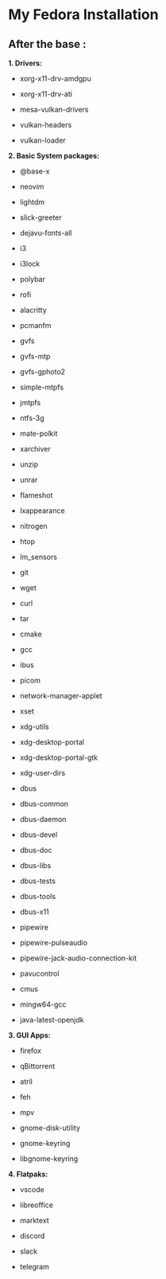 # My Fedora Installation



## After the base :

**1. Drivers:**

- xorg-x11-drv-amdgpu 

- xorg-x11-drv-ati

- mesa-vulkan-drivers

- vulkan-headers

- vulkan-loader

**2. Basic System packages:**

- @base-x 

- neovim

- lightdm

- slick-greeter

- dejavu-fonts-all

- i3

- i3lock

- polybar 

- rofi

- alacritty

- pcmanfm

- gvfs

- gvfs-mtp

- gvfs-gphoto2

- simple-mtpfs

- jmtpfs 

- ntfs-3g

- mate-polkit 

- xarchiver 

- unzip

- unrar

- flameshot

- lxappearance

- nitrogen

- htop

- lm_sensors

- git 

- wget 

- curl

- tar

- cmake 

- gcc

- ibus

- picom

- network-manager-applet

- xset

- xdg-utils

- xdg-desktop-portal 

- xdg-desktop-portal-gtk

- xdg-user-dirs

- dbus

- dbus-common

- dbus-daemon

- dbus-devel

- dbus-doc

- dbus-libs

- dbus-tests

- dbus-tools

- dbus-x11

- pipewire

- pipewire-pulseaudio

- pipewire-jack-audio-connection-kit

- pavucontrol

- cmus

- mingw64-gcc

- java-latest-openjdk

**3. GUI Apps:**

- firefox

- qBittorrent

- atril

- feh

- mpv


- gnome-disk-utility

- gnome-keyring

- libgnome-keyring

**4. Flatpaks:**

- vscode

- libreoffice

- marktext

- discord

- slack

- telegram



# 






























